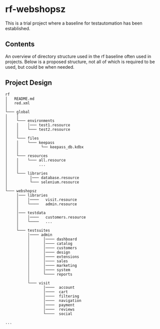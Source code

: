 # rf-webshopsz
 This is a trial project where a baseline for testautomation has been established. 
 
## Contents
An overview of directory structure used in the rf baseline often used in projects. 
Below is a proposed structure, not all of which is required to be used, but could be when needed. 


## Project Design
```
rf
│   README.md
│   red.xml
│
└─── global
│    │
│    └─── environments
│    │    │─── test1.resource
│    │    └─── test2.resource     
│    │
│    └─── files 
│    │    └─── keepass 
│    │          └── keepass_db.kdbx
│    │              
│    └─── resources
│    │    └─── all.resource
│    │         ...
│    │
│    └─── libraries
│          │─── database.resource
│          └─── selenium.resource
│
└─── webshopsz
     │─── libraries
     │    │────   visit.resource
     │    └────   admin.resource
     │
     │─── testdata
     │    │────   customers.resource
     │    └────   ...
     │
     └─── testsuites
          │──── admin
          │      │──── dashboard
          │      │──── catalog
          │      │──── customers
          │      │──── design
          │      │──── extensions
          │      │──── sales
          │      │──── marketing
          │      │──── system
          │      └──── reports
          │
          └─── visit
                 │────  account
                 │────  cart
                 │────  filtering
                 │────  navigation
                 │────  payment
                 │────  reviews
                 └────  social
 
...
```